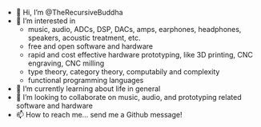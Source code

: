 - 👋  Hi, I’m @TheRecursiveBuddha
- 👀  I’m interested in 
  - music, audio, ADCs, DSP, DACs, amps, earphones, headphones, speakers, acoustic treatment, etc.
  - free and open software and hardware
  - rapid and cost effective hardware prototyping, like 3D printing, CNC engraving, CNC milling
  - type theory, category theory, computabily and complexity
  - functional programming languages
- 🌱  I’m currently learning about life in general
- 💞️  I’m looking to collaborate on music, audio, and prototyping related software and hardware
- 📫  How to reach me... send me a Github message!
